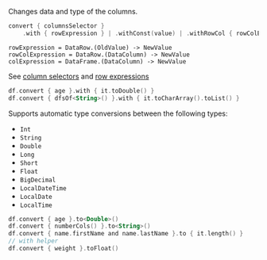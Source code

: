[//]: # (title: convert)
<!---IMPORT org.jetbrains.kotlinx.dataframe.samples.api.Modify-->

Changes data and type of the columns.

```kotlin
convert { columnsSelector }
    .with { rowExpression } | .withConst(value) | .withRowCol { rowColExpression } | to<Type>() | to { colExpression }
```

```
rowExpression = DataRow.(OldValue) -> NewValue
rowColExpression = DataRow.(DataColumn) -> NewValue
colExpression = DataFrame.(DataColumn) -> NewValue
```

See [column selectors](ColumnSelectors.md) and [row expressions](DataRow.md#row-expressions)

<!---FUN convert-->

```kotlin
df.convert { age }.with { it.toDouble() }
df.convert { dfsOf<String>() }.with { it.toCharArray().toList() }
```

<!---END-->

Supports automatic type conversions between the following types:
* `Int`
* `String`
* `Double`
* `Long`
* `Short`
* `Float`
* `BigDecimal`
* `LocalDateTime`
* `LocalDate`
* `LocalTime`

<!---FUN convertTo-->

```kotlin
df.convert { age }.to<Double>()
df.convert { numberCols() }.to<String>()
df.convert { name.firstName and name.lastName }.to { it.length() }
// with helper
df.convert { weight }.toFloat()
```

<!---END-->
